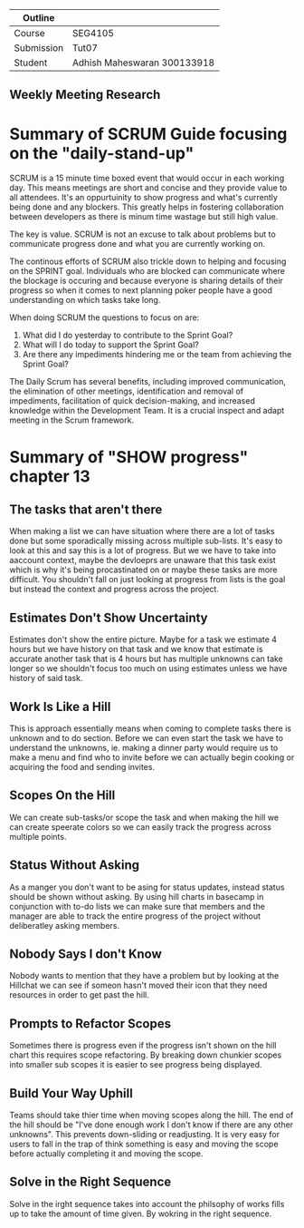 | Outline    |                             |
| ---------- | --------------------------- |
| Course     | SEG4105                     |
| Submission | Tut07                       |
| Student    | Adhish Maheswaran 300133918 |

## Weekly Meeting Research

# Summary of SCRUM Guide focusing on the "daily-stand-up"

SCRUM is a 15 minute time boxed event that would occur in each working day. This means meetings are short and concise and they provide value to all attendees. It's an oppurtuinity to show progress and what's currently being done and any blockers. This greatly helps in fostering collaboration between developers as there is minum time wastage but still high value.

The key is value. SCRUM is not an excuse to talk about problems but to communicate progress done and what you are currently working on.

The continous efforts of SCRUM also trickle down to helping and focusing on the SPRINT goal. Individuals who are blocked can communicate where the blockage is occuring and because everyone is sharing details of their progress so when it comes to next planning poker people have a good understanding on which tasks take long.

When doing SCRUM the questions to focus on are:

1. What did I do yesterday to contribute to the Sprint Goal?
2. What will I do today to support the Sprint Goal?
3. Are there any impediments hindering me or the team from achieving the Sprint Goal?

The Daily Scrum has several benefits, including improved communication, the elimination of other meetings, identification and removal of impediments, facilitation of quick decision-making, and increased knowledge within the Development Team. It is a crucial inspect and adapt meeting in the Scrum framework.

# Summary of "SHOW progress" chapter 13

## The tasks that aren't there

When making a list we can have situation where there are a lot of tasks done but some sporadically missing across multiple sub-lists. It's easy to look at this and say this is a lot of progress. But we we have to take into aaccount context, maybe the devloeprs are unaware that this task exist which is why it's being procastinated on or maybe these tasks are more difficult. You shouldn't fall on just looking at progress from lists is the goal but instead the context and progress across the project.

## Estimates Don't Show Uncertainty

Estimates don't show the entire picture. Maybe for a task we estimate 4 hours but we have history on that task and we know that estimate is accurate another task that is 4 hours but has multiple unknowns can take longer so we shouldn't focus too much on using estimates unless we have history of said task.

## Work Is Like a Hill

This is approach essentially means when coming to complete tasks there is unknown and to do section. Before we can even start the task we have to understand the unknowns, ie. making a dinner party would require us to make a menu and find who to invite before we can actually begin cooking or acquiring the food and sending invites.

## Scopes On the Hill

We can create sub-tasks/or scope the task and when making the hill we can create speerate colors so we can easily track the progress across multiple points.

## Status Without Asking

As a manger you don't want to be asing for status updates, instead status should be shown without asking. By using hill charts in basecamp in conjunction with to-do lists we can make sure that members and the manager are able to track the entire progress of the project without deliberatley asking members.

## Nobody Says I don't Know

Nobody wants to mention that they have a problem but by looking at the Hillchat we can see if someon hasn't moved their icon that they need resources in order to get past the hill.

## Prompts to Refactor Scopes

Sometimes there is progress even if the progress isn't shown on the hill chart this requires scope refactoring. By breaking down chunkier scopes into smaller sub scopes it is easier to see progress being displayed.

## Build Your Way Uphill

Teams should take thier time when moving scopes along the hill. The end of the hill should be "I've done enough work I don't know if there are any other unknowns". This prevents down-sliding or readjusting. It is very easy for users to fall in the trap of think something is easy and moving the scope before actually completing it and moving the scope.

## Solve in the Right Sequence

Solve in the irght sequence takes into account the philsophy of works fills up to take the amount of time given. By wokring in the right sequence.
